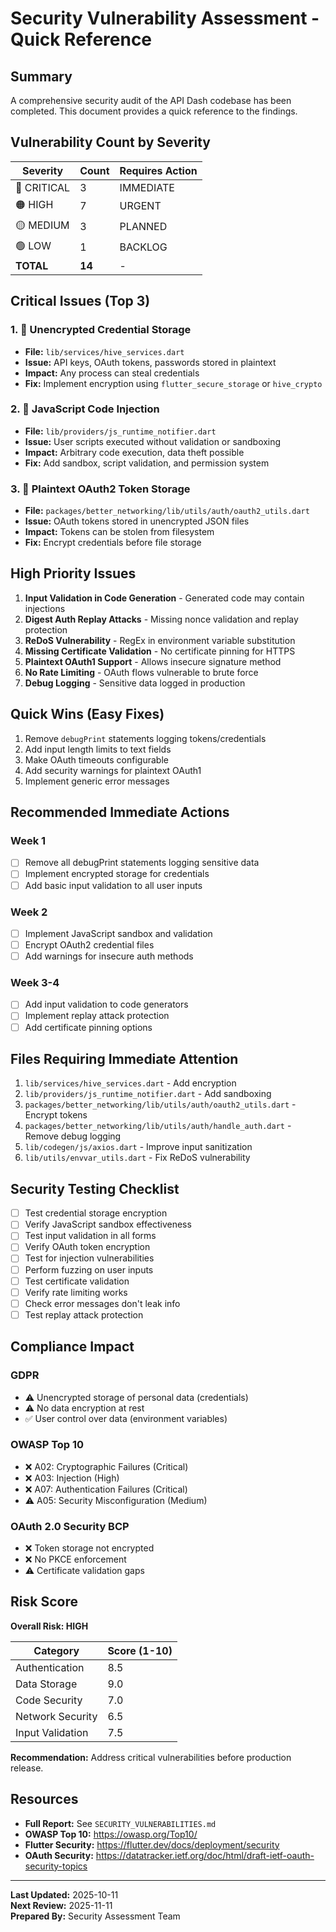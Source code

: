 # Security Vulnerability Assessment - Quick Reference

## Summary

A comprehensive security audit of the API Dash codebase has been completed. This document provides a quick reference to the findings.

## Vulnerability Count by Severity

| Severity | Count | Requires Action |
|----------|-------|-----------------|
| 🔴 CRITICAL | 3 | IMMEDIATE |
| 🟠 HIGH | 7 | URGENT |
| 🟡 MEDIUM | 3 | PLANNED |
| 🟢 LOW | 1 | BACKLOG |
| **TOTAL** | **14** | - |

## Critical Issues (Top 3)

### 1. 🔴 Unencrypted Credential Storage
- **File:** `lib/services/hive_services.dart`
- **Issue:** API keys, OAuth tokens, passwords stored in plaintext
- **Impact:** Any process can steal credentials
- **Fix:** Implement encryption using `flutter_secure_storage` or `hive_crypto`

### 2. 🔴 JavaScript Code Injection
- **File:** `lib/providers/js_runtime_notifier.dart`
- **Issue:** User scripts executed without validation or sandboxing
- **Impact:** Arbitrary code execution, data theft possible
- **Fix:** Add sandbox, script validation, and permission system

### 3. 🔴 Plaintext OAuth2 Token Storage
- **File:** `packages/better_networking/lib/utils/auth/oauth2_utils.dart`
- **Issue:** OAuth tokens stored in unencrypted JSON files
- **Impact:** Tokens can be stolen from filesystem
- **Fix:** Encrypt credentials before file storage

## High Priority Issues

1. **Input Validation in Code Generation** - Generated code may contain injections
2. **Digest Auth Replay Attacks** - Missing nonce validation and replay protection
3. **ReDoS Vulnerability** - RegEx in environment variable substitution
4. **Missing Certificate Validation** - No certificate pinning for HTTPS
5. **Plaintext OAuth1 Support** - Allows insecure signature method
6. **No Rate Limiting** - OAuth flows vulnerable to brute force
7. **Debug Logging** - Sensitive data logged in production

## Quick Wins (Easy Fixes)

1. Remove `debugPrint` statements logging tokens/credentials
2. Add input length limits to text fields
3. Make OAuth timeouts configurable
4. Add security warnings for plaintext OAuth1
5. Implement generic error messages

## Recommended Immediate Actions

### Week 1
- [ ] Remove all debugPrint statements logging sensitive data
- [ ] Implement encrypted storage for credentials
- [ ] Add basic input validation to all user inputs

### Week 2  
- [ ] Implement JavaScript sandbox and validation
- [ ] Encrypt OAuth2 credential files
- [ ] Add warnings for insecure auth methods

### Week 3-4
- [ ] Add input validation to code generators
- [ ] Implement replay attack protection
- [ ] Add certificate pinning options

## Files Requiring Immediate Attention

1. `lib/services/hive_services.dart` - Add encryption
2. `lib/providers/js_runtime_notifier.dart` - Add sandboxing
3. `packages/better_networking/lib/utils/auth/oauth2_utils.dart` - Encrypt tokens
4. `packages/better_networking/lib/utils/auth/handle_auth.dart` - Remove debug logging
5. `lib/codegen/js/axios.dart` - Improve input sanitization
6. `lib/utils/envvar_utils.dart` - Fix ReDoS vulnerability

## Security Testing Checklist

- [ ] Test credential storage encryption
- [ ] Verify JavaScript sandbox effectiveness  
- [ ] Test input validation in all forms
- [ ] Verify OAuth token encryption
- [ ] Test for injection vulnerabilities
- [ ] Perform fuzzing on user inputs
- [ ] Test certificate validation
- [ ] Verify rate limiting works
- [ ] Check error messages don't leak info
- [ ] Test replay attack protection

## Compliance Impact

### GDPR
- ⚠️ Unencrypted storage of personal data (credentials)
- ⚠️ No data encryption at rest
- ✅ User control over data (environment variables)

### OWASP Top 10
- ❌ A02: Cryptographic Failures (Critical)
- ❌ A03: Injection (High)
- ❌ A07: Authentication Failures (Critical)
- ⚠️ A05: Security Misconfiguration (Medium)

### OAuth 2.0 Security BCP
- ❌ Token storage not encrypted
- ❌ No PKCE enforcement
- ⚠️ Certificate validation gaps

## Risk Score

**Overall Risk: HIGH**

| Category | Score (1-10) |
|----------|--------------|
| Authentication | 8.5 |
| Data Storage | 9.0 |
| Code Security | 7.0 |
| Network Security | 6.5 |
| Input Validation | 7.5 |

**Recommendation:** Address critical vulnerabilities before production release.

## Resources

- **Full Report:** See `SECURITY_VULNERABILITIES.md`
- **OWASP Top 10:** https://owasp.org/Top10/
- **Flutter Security:** https://flutter.dev/docs/deployment/security
- **OAuth Security:** https://datatracker.ietf.org/doc/html/draft-ietf-oauth-security-topics

---

**Last Updated:** 2025-10-11  
**Next Review:** 2025-11-11  
**Prepared By:** Security Assessment Team
